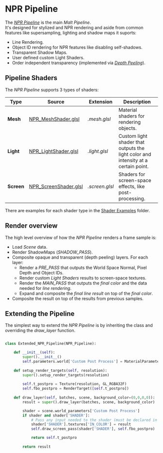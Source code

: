 # NPR Pipeline

The [*NPR Pipeline*](NPR_Pipeline.py) is the main *Malt Pipeline*.  
It's designed for stylized and NPR rendering and aside from common features like supersampling, lighting and shadow maps it suports:

* Line Rendering.
* Object ID rendering for NPR features like disabling self-shadows.
* Transparent Shadow Maps.
* User defined custom Light Shaders.
* Order independent transparency (implemented via [*Depth Peeling*](https://en.wikipedia.org/wiki/Depth_peeling)).

## Pipeline Shaders

The *NPR Pipeline* supports 3 types of shaders:

| Type | Source | Extension | Description |
|------|-------------|-----------|-------------|
| **Mesh** | [NPR_MeshShader.glsl](../../Shaders/Pipelines/NPR_Pipeline/NPR_MeshShader.glsl) | *.mesh.glsl* | Material shaders for rendering objects.
| **Light** | [NPR_LightShader.glsl](../../Shaders/Pipelines/NPR_Pipeline/NPR_LightShader.glsl) | *.light.glsl* | Custom light shader that outputs the light color and intensity at a certain point.
| **Screen** | [NPR_ScreenShader.glsl](../../Shaders/Pipelines/NPR_Pipeline/NPR_ScreenShader.glsl) | *.screen.glsl* | Shaders for screen-space effects, like post-processing.

There are examples for each shader type in the [Shader Examples](../../../Shader%20Examples) folder.


## Render overview

The high level overview of how the *NPR Pipeline* renders a frame sample is:

* Load *Scene* data.
* Render ShadowMaps (*SHADOW_PASS*).
* Composite opaque and transparent (depth peeling) layers. For each layer:
    * Render a *PRE_PASS* that outputs the World Space Normal, Pixel Depth and Object IDs.
    * Render custom *Light Shaders* results to screen-space textures.
    * Render the *MAIN_PASS* that outputs the *final color* and the data needed for *line rendering*.
    * Expand and composite the *final line result* on top of the *final color*.
* Composite the result on top of the results from previous samples.


## Extending the Pipeline

The simplest way to extend the *NPR Pipeline* is by inheriting the class and overriding the *draw_layer* function.

```python

class Extended_NPR_Pipeline(NPR_Pipeline):

    def __init__(self):
        super().__init__()
        self.parameters.world['Custom Post Process'] = MaterialParameter('', 'screen')
    
    def setup_render_targets(self, resolution):
        super().setup_render_targets(resolution)
        
        self.t_postpro = Texture(resolution, GL_RGBA32F)
        self.fbo_postpro = RenderTarget([self.t_postpro])
    
    def draw_layer(self, batches, scene, background_color=(0,0,0,0)):
        result = super().draw_layer(batches, scene, background_color)

        shader = scene.world_parameters['Custom Post Process']
        if shader and shader['SHADER']:
            # Pass any input needed to the shader (must be declared in the shader source)
            shader['SHADER'].textures['IN_COLOR'] = result
            self.draw_screen_pass(shader['SHADER'], self.fbo_postpro)

            return self.t_postpro
        
        return result

```

